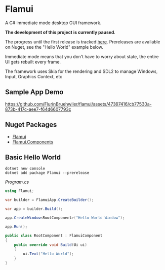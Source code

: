 # Flamui
A C# immediate mode desktop GUI framework.

**The development of this project is currently paused.**

The progress until the first release is tracked [here](https://github.com/FlurinBruehwiler/flamui/issues/13).
Prereleases are available on Nuget, see the "Hello World" example below.

Immediate mode means that you don't have to worry about state, the entire UI gets rebuilt every frame.

The framework uses Skia for the rendering and SDL2 to manage Windows, Input, Graphics Context, etc

## Sample App Demo

https://github.com/FlurinBruehwiler/flamui/assets/47397416/cb77530a-873b-417c-aee7-f64d6607793c

## Nuget Packages
- [Flamui](https://www.nuget.org/packages/Flamui)
- [Flamui.Components](https://www.nuget.org/packages/Flamui.Components)

## Basic Hello World

````
dotnet new console
dotnet add package Flamui --prerelease
````

*Program.cs*
```csharp
using Flamui;

var builder = FlamuiApp.CreateBuilder();

var app = builder.Build();

app.CreateWindow<RootComponent>("Hello World Window");

app.Run();

public class RootComponent : FlamuiComponent
{
    public override void Build(Ui ui)
    {
        ui.Text("Hello World");
    }   
}
```
